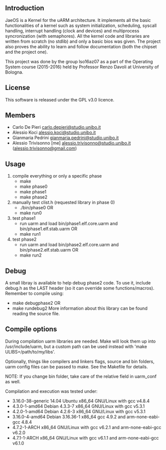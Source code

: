 Introduction
-------
JaeOS is a Kernel for the uARM architecture.
It implements all the basic functionalities of a kernel such as system initialization, scheduling, syscall handling,
interrupt handling (clock and devices) and  multiprocess syncronization (with semaphores).
All the kernel code and libraries are written from scratch (no stdlib) and only a basic bios was given.
The project also proves the ability to learn and follow documentation (both the chipset and the project one).

This project was done by the group lso16az07 as a part of the Operating System course (2015-2016) held by Professor Renzo Davoli at University of Bologna.

License
-------
This software is released under the GPL v3.0 licence.

Members
----------
 - Carlo De Pieri carlo.depieri@studio.unibo.it
 - Alessio Koci alessio.koci@studio.unibo.it
 - Gianmaria Pedrini gianmaria.pedrini@studio.unibo.it
 - Alessio Trivisonno [me] alessio.trivisonno@studio.unibo.it (alessio.trivisonno@gmail.com)

Usage
--------
1. compile everything or only a specific phase
    - make
    - make phase0
    - make phase1
    - make phase2
2. manually test clist.h (requested library in phase 0)
    - ./bin/phase0 OR
    - make run0
3. test phase1
    - run uarm and load bin/phase1.elf.core.uarm and bin/phase1.elf.stab.uarm OR
    - make run1
4. test phase2
    - run uarm and load bin/phase2.elf.core.uarm and bin/phase2.elf.stab.uarm OR
    - make run2

Debug
-----
A small libray is available to help debug phase2 code. To use it, include debug.h as
the LAST header (so it can override some functions/macros). Remember to compile using:
 - make debugphase2 OR 
 - make rundebug2
More information about this library can be found reading the source file.

Compile options
---------------
During compilation uarm libraries are needed. Make will look them up into /usr/include/uarm,
but a custom path can be used instead with 'make ULIBS=/path/to/my/libs'.

Optionally, things like compilers and linkers flags, source and bin folders, uarm config
files can be passed to make. See the Makefile for details.

NOTE: If you change bin folder, take care of the relative field in uarm_conf as well.

Compilation and execution was tested under:
 - 3.16.0-38-generic 14.04 Ubuntu x86\_64 GNU/Linux with gcc v4.8.4
 - 4.3.0-1-amd64 Debian 4.3.3-7 x86\_64 GNU/Linux with gcc v5.3.1
 - 4.2.0-1-amd64 Debian 4.2.6-3 x86\_64 GNU/Linux with gcc v5.3.1
 - 3.16.0-4-amd64 Debian 3.16.36-1 x86\_64 gcc 4.9.2 and arm-none-eabi-gcc 4.8.4
 - 4.7.2-1-ARCH x86\_64 GNU/Linux with gcc v6.2.1 and arm-none-eabi-gcc v6.2.0
 - 4.7.1-1-ARCH x86\_64 GNU/Linux with gcc v6.1.1 and arm-none-eabi-gcc v6.1.0

